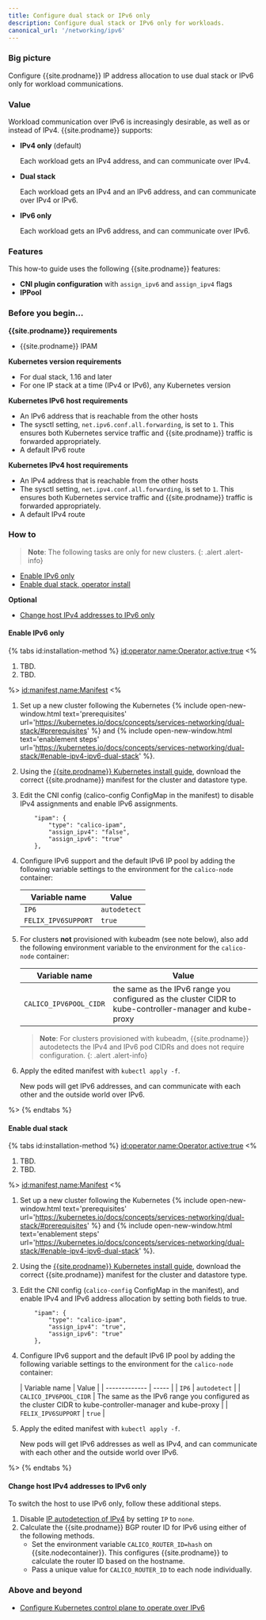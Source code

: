 ```yaml
---
title: Configure dual stack or IPv6 only
description: Configure dual stack or IPv6 only for workloads.
canonical_url: '/networking/ipv6'
---
```


### Big picture

Configure {{site.prodname}} IP address allocation to use dual stack or IPv6 only for workload communications.

### Value

Workload communication over IPv6 is increasingly desirable, as well as or instead of IPv4. {{site.prodname}} supports:

- **IPv4 only** (default)

  Each workload gets an IPv4 address, and can communicate over IPv4.

- **Dual stack**

  Each workload gets an IPv4 and an IPv6 address, and can communicate over IPv4 or IPv6.

- **IPv6 only**

  Each workload gets an IPv6 address, and can communicate over IPv6.

### Features

This how-to guide uses the following {{site.prodname}} features:

- **CNI plugin configuration** with `assign_ipv6` and `assign_ipv4` flags
- **IPPool**

### Before you begin...

**{{site.prodname}} requirements**

- {{site.prodname}} IPAM

**Kubernetes version requirements**
  - For dual stack, 1.16 and later
  - For one IP stack at a time (IPv4 or IPv6), any Kubernetes version

**Kubernetes IPv6 host requirements**
  - An IPv6 address that is reachable from the other hosts
  - The sysctl setting, `net.ipv6.conf.all.forwarding`, is set to `1`.
    This ensures both Kubernetes service traffic and {{site.prodname}} traffic is forwarded appropriately.
  - A default IPv6 route

**Kubernetes IPv4 host requirements**
  - An IPv4 address that is reachable from the other hosts
  - The sysctl setting, `net.ipv4.conf.all.forwarding`, is set to `1`.
    This ensures both Kubernetes service traffic and {{site.prodname}} traffic is forwarded appropriately.
  - A default IPv4 route

### How to

>**Note**: The following tasks are only for new clusters.
{: .alert .alert-info}

- [Enable IPv6 only](#enable-ipv6-only)
- [Enable dual stack, operator install](#enable-dual-stack)

**Optional**
- [Change host IPv4 addresses to IPv6 only](#change-host-ipv4-addresses-to-ipv6-only)

#### Enable IPv6 only

{% tabs id:installation-method %}
   <id:operator,name:Operator,active:true>
   <%
1. TBD.
1. TBD.

%>
   <id:manifest,name:Manifest>
   <%

1. Set up a new cluster following the Kubernetes {% include open-new-window.html text='prerequisites' url='https://kubernetes.io/docs/concepts/services-networking/dual-stack/#prerequisites' %} and {% include open-new-window.html text='enablement steps' url='https://kubernetes.io/docs/concepts/services-networking/dual-stack/#enable-ipv4-ipv6-dual-stack' %}.

1. Using the [{{site.prodname}} Kubernetes install guide]({{site.baseurl}}/getting-started/kubernetes/self-managed-onprem/onpremises), download the correct {{site.prodname}} manifest for the cluster and datastore type.

1. Edit the CNI config (calico-config ConfigMap in the manifest) to disable IPv4 assignments and enable IPv6 assignments.
   ```
       "ipam": {
           "type": "calico-ipam",
           "assign_ipv4": "false",
           "assign_ipv6": "true"
       },
   ```

1. Configure IPv6 support and the default IPv6 IP pool by adding the following variable settings to the environment for the `calico-node` container:

   | Variable name | Value |
   | ------------- | ----- |
   | `IP6`         | `autodetect` |
   | `FELIX_IPV6SUPPORT` | `true` |

1. For clusters **not** provisioned with kubeadm (see note below), also add the following environment variable to the environment for the `calico-node` container:

   | Variable name | Value |
   | ------------- | ----- |
   | `CALICO_IPV6POOL_CIDR` | the same as the IPv6 range you configured as the cluster CIDR to kube-controller-manager and kube-proxy |

   >**Note**: For clusters provisioned with kubeadm, {{site.prodname}} autodetects the IPv4 and IPv6 pod CIDRs and does not require configuration.
   {: .alert .alert-info}

1. Apply the edited manifest with `kubectl apply -f`.

   New pods will get IPv6 addresses, and can communicate with each other and the outside world over IPv6.

%>
   {% endtabs %}

#### Enable dual stack

{% tabs id:installation-method %}
   <id:operator,name:Operator,active:true>
   <%
1. TBD.
1. TBD.

%>
   <id:manifest,name:Manifest>
   <%

1. Set up a new cluster following the Kubernetes {% include open-new-window.html text='prerequisites' url='https://kubernetes.io/docs/concepts/services-networking/dual-stack/#prerequisites' %} and {% include open-new-window.html text='enablement steps' url='https://kubernetes.io/docs/concepts/services-networking/dual-stack/#enable-ipv4-ipv6-dual-stack' %}.

1. Using the [{{site.prodname}} Kubernetes install guide]({{site.baseurl}}/getting-started/kubernetes/self-managed-onprem/onpremises), download the correct {{site.prodname}} manifest for the cluster and datastore type.

1. Edit the CNI config (`calico-config` ConfigMap in the manifest), and enable IPv4 and IPv6 address allocation by setting both fields to true.

   ```
       "ipam": {
           "type": "calico-ipam",
           "assign_ipv4": "true",
           "assign_ipv6": "true"
       },
   ```

1. Configure IPv6 support and the default IPv6 IP pool by adding the following variable settings to the environment for the `calico-node` container:

   | Variable name | Value |
| ------------- | ----- |
| `IP6`         | `autodetect` |
| `CALICO_IPV6POOL_CIDR` | The same as the IPv6 range you configured as the cluster CIDR to kube-controller-manager and kube-proxy |
| `FELIX_IPV6SUPPORT` | `true` |

1. Apply the edited manifest with `kubectl apply -f`.

   New pods will get IPv6 addresses as well as IPv4, and can communicate with each other and the outside world over IPv6.

%>
   {% endtabs %}


#### Change host IPv4 addresses to IPv6 only

To switch the host to use IPv6 only, follow these additional steps.

1. Disable [IP autodetection of IPv4]({{site.baseurl}}//networking/ip-autodetection) by setting `IP` to `none`.
1. Calculate the {{site.prodname}} BGP router ID for IPv6 using either of the following methods.
   - Set the environment variable `CALICO_ROUTER_ID=hash` on {{site.nodecontainer}}.
     This configures {{site.prodname}} to calculate the router ID based on the hostname.
   - Pass a unique value for `CALICO_ROUTER_ID` to each node individually.

### Above and beyond

- [Configure Kubernetes control plane to operate over IPv6]({{site.baseurl}}/networking/ipv6-control-plane)
